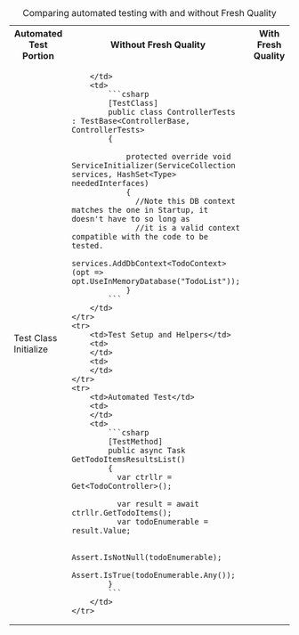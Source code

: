 ﻿
<script 
    src="https://cdn.mathjax.org/mathjax/latest/MathJax.js?config=TeX-AMS-MML_HTMLorMML" 
    type="text/javascript">
</script>
<table border="0">
    <caption>Comparing automated testing with and without Fresh Quality</caption>
    <tr>
        <th>Automated Test Portion</th>
        <th>Without Fresh Quality</th>
        <th>With Fresh Quality</th>
    </tr>
    <tr>
        <td>Test Class Initialize</td>
        <td>

        </td>
        <td>
            ```csharp
            [TestClass]
            public class ControllerTests : TestBase<ControllerBase, ControllerTests>
            {

                protected override void ServiceInitializer(ServiceCollection services, HashSet<Type> neededInterfaces)
                {
                  //Note this DB context matches the one in Startup, it doesn't have to so long as 
                  //it is a valid context compatible with the code to be tested.
                  services.AddDbContext<TodoContext>(opt => opt.UseInMemoryDatabase("TodoList"));
                }
            ```
        </td>
    </tr>
    <tr>
        <td>Test Setup and Helpers</td>
        <td>
        </td>
        <td>
        </td>
    </tr>
    <tr>
        <td>Automated Test</td>
        <td>
        </td>
        <td>
            ```csharp
            [TestMethod]
            public async Task GetTodoItemsResultsList()
            {
              var ctrllr = Get<TodoController>();
              
              var result = await ctrllr.GetTodoItems();
              var todoEnumerable = result.Value;
              
              Assert.IsNotNull(todoEnumerable);
              Assert.IsTrue(todoEnumerable.Any());
            }
            ```
        </td>
    </tr> 
</table>

